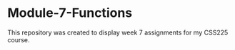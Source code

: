 # Module-7-Functions

This repository was created to display week 7 assignments for my CSS225 course.

